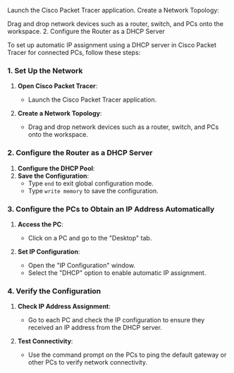 
Launch the Cisco Packet Tracer application.
Create a Network Topology:

Drag and drop network devices such as a router, switch, and PCs onto the workspace.
2. Configure the Router as a DHCP Server


To set up automatic IP assignment using a DHCP server in Cisco Packet Tracer for connected PCs, follow these steps:

### 1. **Set Up the Network**

1. **Open Cisco Packet Tracer**:
   - Launch the Cisco Packet Tracer application.

2. **Create a Network Topology**:
   - Drag and drop network devices such as a router, switch, and PCs onto the workspace.

### 2. **Configure the Router as a DHCP Server**

1. **Configure the DHCP Pool**:
2. **Save the Configuration**:
   - Type `end` to exit global configuration mode.
   - Type `write memory` to save the configuration.

### 3. **Configure the PCs to Obtain an IP Address Automatically**

1. **Access the PC**:
   - Click on a PC and go to the "Desktop" tab.

2. **Set IP Configuration**:
   - Open the "IP Configuration" window.
   - Select the "DHCP" option to enable automatic IP assignment.

### 4. **Verify the Configuration**

1. **Check IP Address Assignment**:
   - Go to each PC and check the IP configuration to ensure they received an IP address from the DHCP server.

2. **Test Connectivity**:
   - Use the command prompt on the PCs to ping the default gateway or other PCs to verify network connectivity.

 
